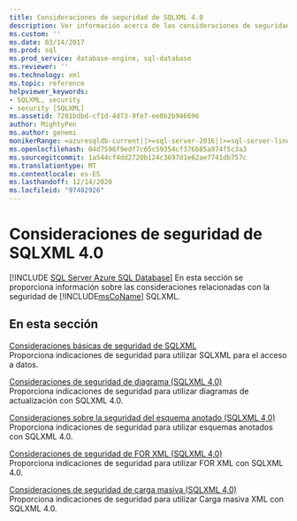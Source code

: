 ```yaml
---
title: Consideraciones de seguridad de SQLXML 4.0
description: Ver información acerca de las consideraciones de seguridad de SQLXML 4,0.
ms.custom: ''
ms.date: 03/14/2017
ms.prod: sql
ms.prod_service: database-engine, sql-database
ms.reviewer: ''
ms.technology: xml
ms.topic: reference
helpviewer_keywords:
- SQLXML, security
- security [SQLXML]
ms.assetid: 7281bdbd-cf1d-4d73-9fe7-ee8b2b946696
author: MightyPen
ms.author: genemi
monikerRange: =azuresqldb-current||>=sql-server-2016||>=sql-server-linux-2017||=azuresqldb-mi-current
ms.openlocfilehash: 04d7596f9edf7c65c59354cf376b85a974f5c3a3
ms.sourcegitcommit: 1a544cf4dd2720b124c3697d1e62ae7741db757c
ms.translationtype: MT
ms.contentlocale: es-ES
ms.lasthandoff: 12/14/2020
ms.locfileid: "97482926"
---
```

# <a name="sqlxml-40-security-considerations"></a>Consideraciones de seguridad de SQLXML 4.0
[!INCLUDE [SQL Server Azure SQL Database](../../../includes/applies-to-version/sql-asdb.md)]
  En esta sección se proporciona información sobre las consideraciones relacionadas con la seguridad de [!INCLUDE[msCoName](../../../includes/msconame-md.md)] SQLXML.  
  
## <a name="in-this-section"></a>En esta sección  
 [Consideraciones básicas de seguridad de SQLXML](../../../relational-databases/sqlxml-annotated-xsd-schemas-xpath-queries/security/core-sqlxml-security-considerations.md)  
 Proporciona indicaciones de seguridad para utilizar SQLXML para el acceso a datos.  
  
 [Consideraciones de seguridad de diagrama &#40;SQLXML 4,0&#41;](../../../relational-databases/sqlxml-annotated-xsd-schemas-xpath-queries/security/updategram-security-considerations-sqlxml-4-0.md)  
 Proporciona indicaciones de seguridad para utilizar diagramas de actualización con SQLXML 4.0.  
  
 [Consideraciones sobre la seguridad del esquema anotado &#40;SQLXML 4,0&#41;](../../../relational-databases/sqlxml-annotated-xsd-schemas-xpath-queries/security/annotated-schema-security-considerations-sqlxml-4-0.md)  
 Proporciona indicaciones de seguridad para utilizar esquemas anotados con SQLXML 4.0.  
  
 [Consideraciones de seguridad de FOR XML &#40;SQLXML 4,0&#41;](../../../relational-databases/sqlxml-annotated-xsd-schemas-xpath-queries/security/for-xml-security-considerations-sqlxml-4-0.md)  
 Proporciona indicaciones de seguridad para utilizar FOR XML con SQLXML 4.0.  
  
 [Consideraciones de seguridad de carga masiva &#40;SQLXML 4,0&#41;](../../../relational-databases/sqlxml-annotated-xsd-schemas-xpath-queries/security/bulk-load-security-considerations-sqlxml-4-0.md)  
 Proporciona indicaciones de seguridad para utilizar Carga masiva XML con SQLXML 4.0.  
  
  

